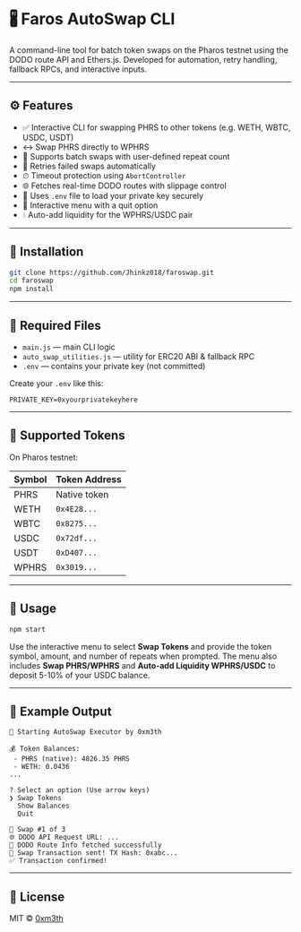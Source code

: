# 🖁 Faros AutoSwap CLI

A command-line tool for batch token swaps on the Pharos testnet using the DODO route API and Ethers.js. Developed for automation, retry handling, fallback RPCs, and interactive inputs.

---

## ⚙️ Features

* ✅ Interactive CLI for swapping PHRS to other tokens (e.g. WETH, WBTC, USDC, USDT)
* ↔ Swap PHRS directly to WPHRS
* 🔁 Supports batch swaps with user-defined repeat count
* 🔄 Retries failed swaps automatically
* ⏱ Timeout protection using `AbortController`
* 🌐 Fetches real-time DODO routes with slippage control
* 🔐 Uses `.env` file to load your private key securely
* 🚪 Interactive menu with a quit option
* 💧 Auto-add liquidity for the WPHRS/USDC pair

---

## 📆 Installation

```bash
git clone https://github.com/Jhinkz018/faroswap.git
cd faroswap
npm install
```

---

## 📁 Required Files

* `main.js` — main CLI logic
* `auto_swap_utilities.js` — utility for ERC20 ABI & fallback RPC
* `.env` — contains your private key (not committed)

Create your `.env` like this:

```
PRIVATE_KEY=0xyourprivatekeyhere
```

---

## 🔪 Supported Tokens

On Pharos testnet:

| Symbol | Token Address |
| ------ | ------------- |
| PHRS   | Native token  |
| WETH   | `0x4E28...`   |
| WBTC   | `0x8275...`   |
| USDC   | `0x72df...`   |
| USDT   | `0xD407...`   |
| WPHRS  | `0x3019...`   |

---

## 🚀 Usage

```bash
npm start
```

Use the interactive menu to select **Swap Tokens** and provide the token symbol, amount, and number of repeats when prompted.
The menu also includes **Swap PHRS/WPHRS** and **Auto-add Liquidity WPHRS/USDC** to deposit 5-10% of your USDC balance.

---

## 📌 Example Output

```
🚀 Starting AutoSwap Executor by 0xm3th

💰 Token Balances:
 - PHRS (native): 4826.35 PHRS
 - WETH: 0.0436
...

? Select an option (Use arrow keys)
❯ Swap Tokens
  Show Balances
  Quit

🔁 Swap #1 of 3
🌐 DODO API Request URL: ...
🧝 DODO Route Info fetched successfully
🚀 Swap Transaction sent! TX Hash: 0xabc...
✅ Transaction confirmed!
```

---

## 📄 License

MIT © [0xm3th](https://github.com/Jhinkz018)
